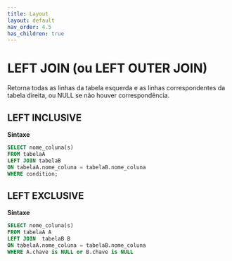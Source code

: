 ```yaml
---
title: Layout
layout: default
nav_order: 4.5
has_children: true
---
```




# LEFT JOIN (ou LEFT OUTER JOIN) 

Retorna todas as linhas da tabela esquerda e as linhas correspondentes da tabela direita, ou NULL se não houver correspondência.

## LEFT INCLUSIVE

**Sintaxe**

```sql
SELECT nome_coluna(s)
FROM tabelaA
LEFT JOIN tabelaB
ON tabelaA.nome_coluna = tabelaB.nome_coluna
WHERE condition; 
```

## LEFT EXCLUSIVE

**Sintaxe**

```sql
SELECT nome_coluna(s)
FROM tabelaA A
LEFT JOIN  tabelaB B
ON tabelaA.nome_coluna = tabelaB.nome_coluna
WHERE A.chave is NULL or B.chave is NULL
```

<br>